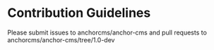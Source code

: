 # Contribution Guidelines

Please submit issues to anchorcms/anchor-cms and pull requests to anchorcms/anchor-cms/tree/1.0-dev